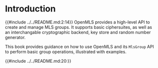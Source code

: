 # Introduction
<!-- Get the Readme without the headline until (including) the introductory sentence  -->
{{#include ../../README.md:2:14}}
OpenMLS provides a high-level API to create and manage MLS groups. It supports basic ciphersuites, as well as an interchangable cryptographic backend, key store and random number generator.

This book provides guidance on how to use OpenMLS and its `MlsGroup` API to perform basic group operations, illustrated with examples.

<!-- Get the rest of the Readme -->
{{#include ../../README.md:20:}}



